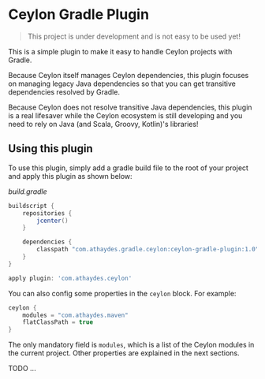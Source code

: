 # Ceylon Gradle Plugin

> This project is under development and is not easy to be used yet!

This is a simple plugin to make it easy to handle Ceylon projects with Gradle.

Because Ceylon itself manages Ceylon dependencies, this plugin focuses on
managing legacy Java dependencies so that you can get transitive dependencies
resolved by Gradle.

Because Ceylon does not resolve transitive Java dependencies, this plugin is
a real lifesaver while the Ceylon ecosystem is still developing and you need 
to rely on Java (and Scala, Groovy, Kotlin)'s libraries!

## Using this plugin

To use this plugin, simply add a gradle build file to the root of your project
and apply this plugin as shown below:

*build.gradle*
```groovy
buildscript {
    repositories {
        jcenter()
    }

    dependencies {
        classpath "com.athaydes.gradle.ceylon:ceylon-gradle-plugin:1.0"
    }
}

apply plugin: 'com.athaydes.ceylon'
```

You can also config some properties in the `ceylon` block. For example:

```groovy
ceylon {
    modules = "com.athaydes.maven"
    flatClassPath = true
}
```

The only mandatory field is `modules`, which is a list of the Ceylon modules
in the current project. Other properties are explained in the next sections.

TODO ...